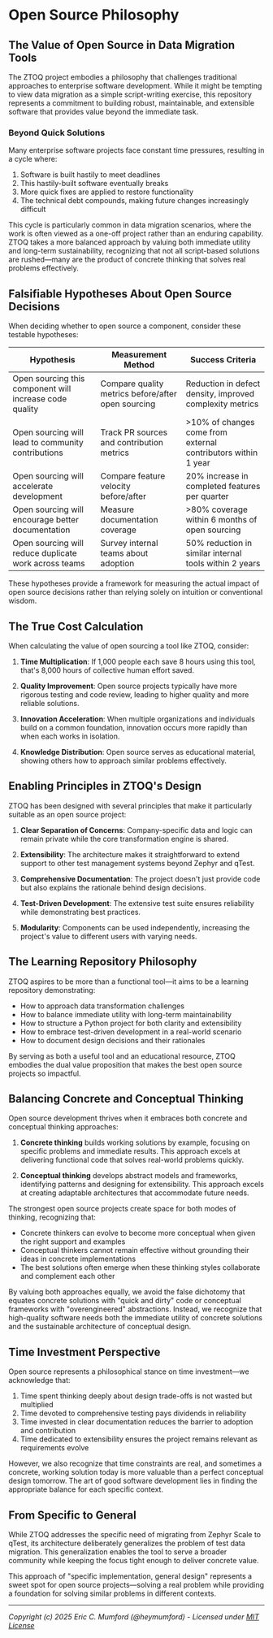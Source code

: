 # Open Source Philosophy

## The Value of Open Source in Data Migration Tools

The ZTOQ project embodies a philosophy that challenges traditional approaches to enterprise software development. While it might be tempting to view data migration as a simple script-writing exercise, this repository represents a commitment to building robust, maintainable, and extensible software that provides value beyond the immediate task.

### Beyond Quick Solutions

Many enterprise software projects face constant time pressures, resulting in a cycle where:
1. Software is built hastily to meet deadlines
2. This hastily-built software eventually breaks
3. More quick fixes are applied to restore functionality
4. The technical debt compounds, making future changes increasingly difficult

This cycle is particularly common in data migration scenarios, where the work is often viewed as a one-off project rather than an enduring capability. ZTOQ takes a more balanced approach by valuing both immediate utility and long-term sustainability, recognizing that not all script-based solutions are rushed—many are the product of concrete thinking that solves real problems effectively.

## Falsifiable Hypotheses About Open Source Decisions

When deciding whether to open source a component, consider these testable hypotheses:

| Hypothesis | Measurement Method | Success Criteria |
|------------|-------------------|-----------------|
| Open sourcing this component will increase code quality | Compare quality metrics before/after open sourcing | Reduction in defect density, improved complexity metrics |
| Open sourcing will lead to community contributions | Track PR sources and contribution metrics | >10% of changes come from external contributors within 1 year |
| Open sourcing will accelerate development | Compare feature velocity before/after | 20% increase in completed features per quarter |
| Open sourcing will encourage better documentation | Measure documentation coverage | >80% coverage within 6 months of open sourcing |
| Open sourcing will reduce duplicate work across teams | Survey internal teams about adoption | 50% reduction in similar internal tools within 2 years |

These hypotheses provide a framework for measuring the actual impact of open source decisions rather than relying solely on intuition or conventional wisdom.

## The True Cost Calculation

When calculating the value of open sourcing a tool like ZTOQ, consider:

1. **Time Multiplication**: If 1,000 people each save 8 hours using this tool, that's 8,000 hours of collective human effort saved.

2. **Quality Improvement**: Open source projects typically have more rigorous testing and code review, leading to higher quality and more reliable solutions.

3. **Innovation Acceleration**: When multiple organizations and individuals build on a common foundation, innovation occurs more rapidly than when each works in isolation.

4. **Knowledge Distribution**: Open source serves as educational material, showing others how to approach similar problems effectively.

## Enabling Principles in ZTOQ's Design

ZTOQ has been designed with several principles that make it particularly suitable as an open source project:

1. **Clear Separation of Concerns**: Company-specific data and logic can remain private while the core transformation engine is shared.

2. **Extensibility**: The architecture makes it straightforward to extend support to other test management systems beyond Zephyr and qTest.

3. **Comprehensive Documentation**: The project doesn't just provide code but also explains the rationale behind design decisions.

4. **Test-Driven Development**: The extensive test suite ensures reliability while demonstrating best practices.

5. **Modularity**: Components can be used independently, increasing the project's value to different users with varying needs.

## The Learning Repository Philosophy

ZTOQ aspires to be more than a functional tool—it aims to be a learning repository demonstrating:

- How to approach data transformation challenges
- How to balance immediate utility with long-term maintainability
- How to structure a Python project for both clarity and extensibility
- How to embrace test-driven development in a real-world scenario
- How to document design decisions and their rationales

By serving as both a useful tool and an educational resource, ZTOQ embodies the dual value proposition that makes the best open source projects so impactful.

## Balancing Concrete and Conceptual Thinking

Open source development thrives when it embraces both concrete and conceptual thinking approaches:

1. **Concrete thinking** builds working solutions by example, focusing on specific problems and immediate results. This approach excels at delivering functional code that solves real-world problems quickly.

2. **Conceptual thinking** develops abstract models and frameworks, identifying patterns and designing for extensibility. This approach excels at creating adaptable architectures that accommodate future needs.

The strongest open source projects create space for both modes of thinking, recognizing that:

- Concrete thinkers can evolve to become more conceptual when given the right support and examples
- Conceptual thinkers cannot remain effective without grounding their ideas in concrete implementations
- The best solutions often emerge when these thinking styles collaborate and complement each other

By valuing both approaches equally, we avoid the false dichotomy that equates concrete solutions with "quick and dirty" code or conceptual frameworks with "overengineered" abstractions. Instead, we recognize that high-quality software needs both the immediate utility of concrete solutions and the sustainable architecture of conceptual design.

## Time Investment Perspective

Open source represents a philosophical stance on time investment—we acknowledge that:

1. Time spent thinking deeply about design trade-offs is not wasted but multiplied
2. Time devoted to comprehensive testing pays dividends in reliability
3. Time invested in clear documentation reduces the barrier to adoption and contribution
4. Time dedicated to extensibility ensures the project remains relevant as requirements evolve

However, we also recognize that time constraints are real, and sometimes a concrete, working solution today is more valuable than a perfect conceptual design tomorrow. The art of good software development lies in finding the appropriate balance for each specific context.

## From Specific to General

While ZTOQ addresses the specific need of migrating from Zephyr Scale to qTest, its architecture deliberately generalizes the problem of test data migration. This generalization enables the tool to serve a broader community while keeping the focus tight enough to deliver concrete value.

This approach of "specific implementation, general design" represents a sweet spot for open source projects—solving a real problem while providing a foundation for solving similar problems in different contexts.

---
*Copyright (c) 2025 Eric C. Mumford (@heymumford) - Licensed under [MIT License](../LICENSE)*